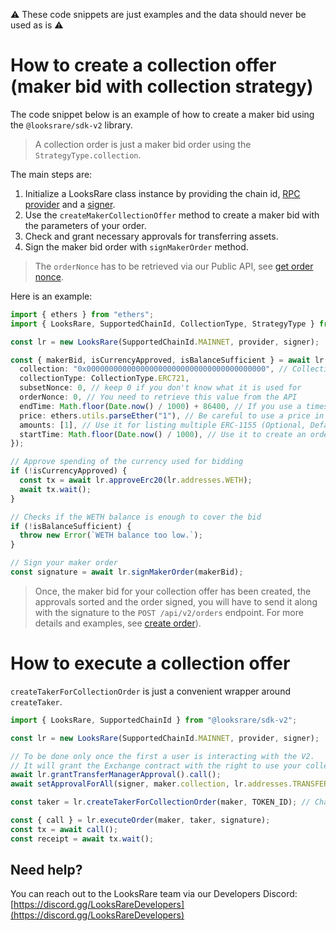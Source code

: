 :warning: These code snippets are just examples and the data should never be used as is :warning:

# How to create a collection offer (maker bid with collection strategy)

The code snippet below is an example of how to create a maker bid using the `@looksrare/sdk-v2` library.

> A collection order is just a maker bid order using the `StrategyType.collection`.

The main steps are:

1. Initialize a LooksRare class instance by providing the chain id, [RPC provider](https://docs.ethers.io/v5/api/providers/) and a [signer](https://docs.ethers.io/v5/api/signer/).
2. Use the `createMakerCollectionOffer` method to create a maker bid with the parameters of your order.
3. Check and grant necessary approvals for transferring assets.
4. Sign the maker bid order with `signMakerOrder` method.

> The `orderNonce` has to be retrieved via our Public API, see [get order nonce](https://looksrare.dev/v2/reference/getordernonce).

Here is an example:

```ts
import { ethers } from "ethers";
import { LooksRare, SupportedChainId, CollectionType, StrategyType } from "@looksrare/sdk-v2";

const lr = new LooksRare(SupportedChainId.MAINNET, provider, signer);

const { makerBid, isCurrencyApproved, isBalanceSufficient } = await lr.createMakerCollectionOffer({
  collection: "0x0000000000000000000000000000000000000000", // Collection address
  collectionType: CollectionType.ERC721,
  subsetNonce: 0, // keep 0 if you don't know what it is used for
  orderNonce: 0, // You need to retrieve this value from the API
  endTime: Math.floor(Date.now() / 1000) + 86400, // If you use a timestamp in ms, the function will revert
  price: ethers.utils.parseEther("1"), // Be careful to use a price in wei, this example is for 1 ETH
  amounts: [1], // Use it for listing multiple ERC-1155 (Optional, Default to [1])
  startTime: Math.floor(Date.now() / 1000), // Use it to create an order that will be valid in the future (Optional, Default to now)
});

// Approve spending of the currency used for bidding
if (!isCurrencyApproved) {
  const tx = await lr.approveErc20(lr.addresses.WETH);
  await tx.wait();
}

// Checks if the WETH balance is enough to cover the bid
if (!isBalanceSufficient) {
  throw new Error(`WETH balance too low.`);
}

// Sign your maker order
const signature = await lr.signMakerOrder(makerBid);
```

> Once, the maker bid for your collection offer has been created, the approvals sorted and the order signed, you will have to send it along with the signature to the `POST /api/v2/orders` endpoint. For more details and examples, see [create order](https://looksrare.dev/v2/reference/createorder)).

# How to execute a collection offer

`createTakerForCollectionOrder` is just a convenient wrapper around `createTaker`.

```ts
import { LooksRare, SupportedChainId } from "@looksrare/sdk-v2";

const lr = new LooksRare(SupportedChainId.MAINNET, provider, signer);

// To be done only once the first a user is interacting with the V2.
// It will grant the Exchange contract with the right to use your collections approvals done on the transfer manager.
await lr.grantTransferManagerApproval().call();
await setApprovalForAll(signer, maker.collection, lr.addresses.TRANSFER_MANAGER_V2);

const taker = lr.createTakerForCollectionOrder(maker, TOKEN_ID); // Change the token id

const { call } = lr.executeOrder(maker, taker, signature);
const tx = await call();
const receipt = await tx.wait();
```

## Need help?

You can reach out to the LooksRare team via our Developers Discord: [https://discord.gg/LooksRareDevelopers](https://discord.gg/LooksRareDevelopers)
